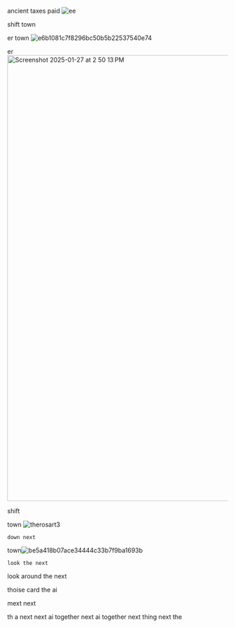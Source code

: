 ancient
       taxes 
            paid ![ee](https://github.com/user-attachments/assets/da838e19-934f-4819-a0da-30de803ac9ae)


shift 
     town 

er
  town ![e6b1081c7f8296bc50b5b22537540e74](https://github.com/user-attachments/assets/9545e07c-6adc-43c4-925b-abf70a2cf953)


er<img width="1019" alt="Screenshot 2025-01-27 at 2 50 13 PM" src="https://github.com/user-attachments/assets/6aff81b9-d977-48b6-9e66-a5be6b9c2761" />

  shift 

town ![therosart3](https://github.com/user-attachments/assets/61dad2d8-e35c-47c0-8470-186df8d215b3)

    down next

town![be5a418b07ace34444c33b7f9ba1693b](https://github.com/user-attachments/assets/8ace071e-8140-479d-a70c-1c29091c6272)

    look the next

look
    around the next

thoise
      card the ai 

mext
    next 

th 
a next      next ai                                  together next ai                              together next thing                             next the 
